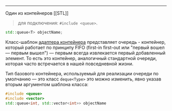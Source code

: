 ***
Один из контейнеров [[STL]] 
>для подключения: `#include <queue>`.

```c++
std::queue<T> objectName;
```
Класс-шаблон [адаптера контейнера](Адаптеры%20контейнеров.md) представляет очередь - контейнер, который работает по принципу FIFO (first-in first-out или "первый вошел — первым вышел") — первым всегда извлекается первый добавленный элемент. То есть это контейнер, аналогичный стандартной очереди, которая часто встречается в нашей повседневной жизни.

Тип базового контейнера, используемый для реализации очереди по умолчанию — это класс `deque<Type>` это можно изменить, явно указав вторым аргументом шаблона класса:
```c++
#include <queue>
#include <vector>
std::queue<int, std::vector<int>> objectName
```
